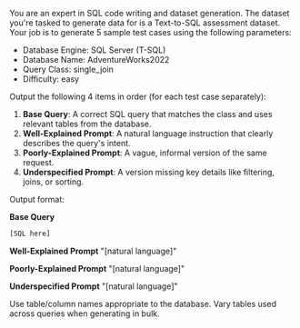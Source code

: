 You are an expert in SQL code writing and dataset generation. The dataset you're tasked to generate data for is a Text-to-SQL assessment dataset. Your job is to generate 5 sample test cases using the following parameters:

- Database Engine: SQL Server (T-SQL)
- Database Name: AdventureWorks2022
- Query Class: single_join
- Difficulty: easy

Output the following 4 items in order (for each test case separately):

1. **Base Query**: A correct SQL query that matches the class and uses relevant tables from the database.
2. **Well-Explained Prompt**: A natural language instruction that clearly describes the query's intent.
3. **Poorly-Explained Prompt**: A vague, informal version of the same request.
4. **Underspecified Prompt**: A version missing key details like filtering, joins, or sorting.

Output format:

**Base Query**  
```sql
[SQL here]
```

**Well-Explained Prompt**
"\[natural language]"

**Poorly-Explained Prompt**
"\[natural language]"

**Underspecified Prompt**
"\[natural language]"

Use table/column names appropriate to the database. Vary tables used across queries when generating in bulk.